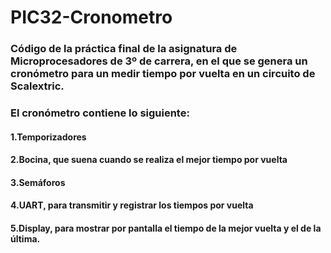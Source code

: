 # PIC32-Cronometro

### Código de la práctica final de la asignatura de Microprocesadores de 3º de carrera, en el que se genera un cronómetro para un medir tiempo por vuelta en un circuito de Scalextric.
### El cronómetro contiene lo siguiente:

####  1.Temporizadores
#### 2.Bocina, que suena cuando se realiza el mejor tiempo por vuelta
#### 3.Semáforos
#### 4.UART, para transmitir y registrar los tiempos por vuelta
#### 5.Display, para mostrar por pantalla el tiempo de la mejor vuelta y el de la última.
